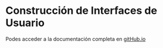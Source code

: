 # Construcción de Interfaces de Usuario

Podes acceder a la documentación completa en [gitHub.io](https://unahur.github.io/ciu/)
